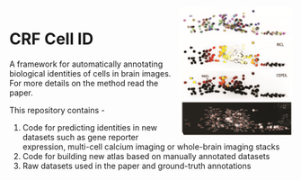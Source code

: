 <img src = "extra/readme_img_v2.jpg" width = "40%" align = "right">
<h1>CRF Cell ID</h1>
<p>
  A framework for automatically annotating biological identities of cells in brain images. For more details on the method
  read the paper.
</p>
<p>
  This repository contains - 
  <ol>
    <li>Code for predicting identities in new datasets such as gene reporter expression, multi-cell calcium imaging or whole-brain imaging stacks</li>
    <li>Code for building new atlas based on manually annotated datasets</li>
    <li>Raw datasets used in the paper and ground-truth annotations</li>
</p>
